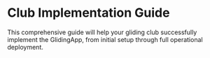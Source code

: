 # Club Implementation Guide

This comprehensive guide will help your gliding club successfully implement the GlidingApp, from initial setup through full operational deployment.
